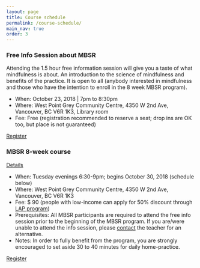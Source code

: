 ```yaml
---
layout: page
title: Course schedule
permalink: /course-schedule/
main_nav: true
order: 3
---
```


### Free Info Session about MBSR
Attending the 1.5 hour free information session will give you a taste of what mindfulness is about. An introduction to the science of mindfulness and benefits of the practice. It is open to all (anybody interested in mindfulness and those who have the intention to enroll in the 8 week MBSR program).

- When: October 23, 2018 | 7pm to 8:30pm
- Where: West Point Grey Community Centre, 4350 W 2nd Ave, Vancouver, BC V6R 1K3, Library room
- Fee: Free (registration recommended to reserve a seat; drop ins are OK too, but place is not guaranteed)

[Register](/register/)


### MBSR 8-week course
[Details](/mbsr/)
- When: Tuesday evenings 6:30-9pm; begins October 30, 2018 (schedule below)
- Where: West Point Grey Community Centre, 4350 W 2nd Ave, Vancouver, BC V6R 1K3
- Fee: $ 90 (people with low-income can apply for 50% discount through [LAP program](https://vancouver.ca/parks-recreation-culture/leisure-access-card.aspx))
- Prerequisites: All MBSR participants are required to attend the free info session prior to the beginning of the MBSR program. If you are/were unable to attend the info session, please [contact](/contact/) the teacher for an alternative.
- Notes: In order to fully benefit from the program, you are strongly encouraged to set aside 30 to 40 minutes for daily home-practice.

[Register](/register-8week-mbsr/)
